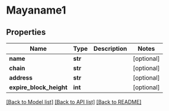 # Mayaname1

## Properties
Name | Type | Description | Notes
------------ | ------------- | ------------- | -------------
**name** | **str** |  | [optional] 
**chain** | **str** |  | [optional] 
**address** | **str** |  | [optional] 
**expire_block_height** | **int** |  | [optional] 

[[Back to Model list]](../README.md#documentation-for-models) [[Back to API list]](../README.md#documentation-for-api-endpoints) [[Back to README]](../README.md)

